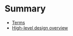 # Summary

* [Terms](docs/en/terms.md)
* [High-level design overview](docs/en/desing-overviewreadmemd.md)

